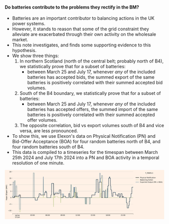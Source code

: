 #### Do batteries contribute to the problems they rectify in the BM?

* Batteries are an important contributor to balancing actions in the UK power systems.
* However, it stands to reason that some of the grid constraint they alleviate are exacerbated through their own activity on the wholesale market.
* This note investigates, and finds some supporting evidence to this hypothesis.
* We show three things:
    1. In northern Scotland (north of the central belt; probably north of B4), we statistically prove that for a subset of batteries:
        - between March 25 and July 17, whenever _any_ of the included batteries has accepted bids, the summed export of the same batteries is positively correlated with their summed accepted bid volumes. 
    2. South of the B4 boundary, we statistically prove that for a subset of batteries:
        - between March 25 and July 17, whenever _any_ of the included batteries has accepted offers, the summed import of the same batteries is positively correlated with their summed accepted offer volumes. 
    3. The opposite correlation, bid vs export volumes south of B4 and vice versa, are less pronounced.
* To show this, we use Elexon's data on Physical Notification (PN) and Bid-Offer Acceptance (BOA) for four random batteries north of B4, and four random batteries south of B4.
* This data is compiled to a timeseries for the timespan between March 25th 2024 and July 17th 2024 into a PN and BOA activity in a temporal resolution of one minute.




![Half hourly PN and BOA](imgs/minute_PN__BOA_T_PINFB-3.png)